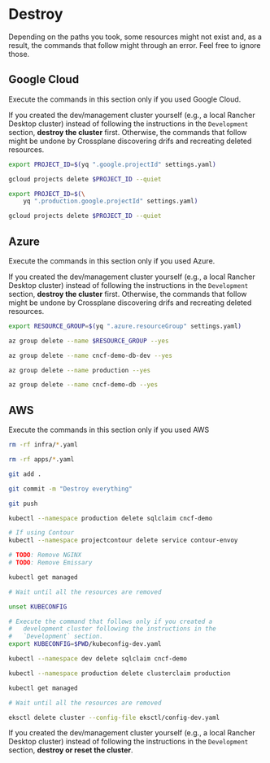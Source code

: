 # Destroy

Depending on the paths you took, some resources might not exist and, as a result, the commands that follow might through an error. Feel free to ignore those.

## Google Cloud

Execute the commands in this section only if you used Google Cloud.

If you created the dev/management cluster yourself (e.g., a local Rancher Desktop cluster) instead of following the instructions in the `Development` section, **destroy the cluster** first. Otherwise, the commands that follow might be undone by Crossplane discovering drifs and recreating deleted resources.

```bash
export PROJECT_ID=$(yq ".google.projectId" settings.yaml)

gcloud projects delete $PROJECT_ID --quiet

export PROJECT_ID=$(\
    yq ".production.google.projectId" settings.yaml)

gcloud projects delete $PROJECT_ID --quiet
```

## Azure

Execute the commands in this section only if you used Azure.

If you created the dev/management cluster yourself (e.g., a local Rancher Desktop cluster) instead of following the instructions in the `Development` section, **destroy the cluster** first. Otherwise, the commands that follow might be undone by Crossplane discovering drifs and recreating deleted resources.

```bash
export RESOURCE_GROUP=$(yq ".azure.resourceGroup" settings.yaml)

az group delete --name $RESOURCE_GROUP --yes

az group delete --name cncf-demo-db-dev --yes

az group delete --name production --yes

az group delete --name cncf-demo-db --yes
```

## AWS

Execute the commands in this section only if you used AWS

```bash
rm -rf infra/*.yaml

rm -rf apps/*.yaml

git add .

git commit -m "Destroy everything"

git push

kubectl --namespace production delete sqlclaim cncf-demo

# If using Contour
kubectl --namespace projectcontour delete service contour-envoy

# TODO: Remove NGINX
# TODO: Remove Emissary

kubectl get managed

# Wait until all the resources are removed

unset KUBECONFIG

# Execute the command that follows only if you created a
#   development cluster following the instructions in the
#   `Development` section.
export KUBECONFIG=$PWD/kubeconfig-dev.yaml

kubectl --namespace dev delete sqlclaim cncf-demo

kubectl --namespace production delete clusterclaim production

kubectl get managed

# Wait until all the resources are removed

eksctl delete cluster --config-file eksctl/config-dev.yaml
```

If you created the dev/management cluster yourself (e.g., a local Rancher Desktop cluster) instead of following the instructions in the `Development` section, **destroy or reset the cluster**.

